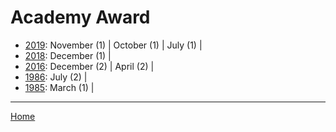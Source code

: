 # Academy Award

  * [2019](./academy-award-2019.md): 
      November (1) | 
      October (1) | 
      July (1) | 
  * [2018](./academy-award-2018.md): 
      December (1) | 
  * [2016](./academy-award-2016.md): 
      December (2) | 
      April (2) | 
  * [1986](./academy-award-1986.md): 
      July (2) | 
  * [1985](./academy-award-1985.md): 
      March (1) | 

----

[Home](../)
